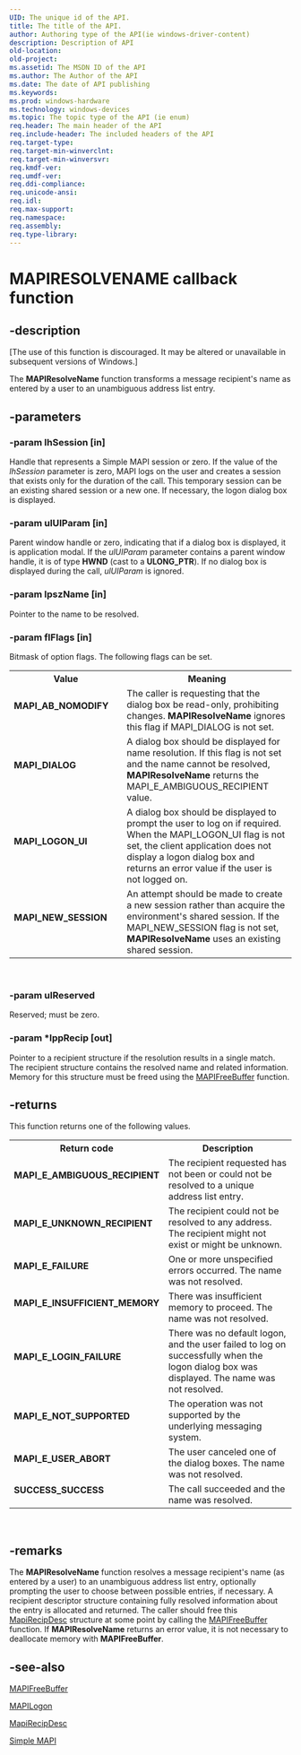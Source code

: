 ```yaml
---
UID: The unique id of the API.
title: The title of the API.
author: Authoring type of the API(ie windows-driver-content)
description: Description of API
old-location: 
old-project: 
ms.assetid: The MSDN ID of the API
ms.author: The Author of the API
ms.date: The date of API publishing
ms.keywords: 
ms.prod: windows-hardware
ms.technology: windows-devices
ms.topic: The topic type of the API (ie enum)
req.header: The main header of the API
req.include-header: The included headers of the API
req.target-type: 
req.target-min-winverclnt: 
req.target-min-winversvr: 
req.kmdf-ver: 
req.umdf-ver: 
req.ddi-compliance: 
req.unicode-ansi: 
req.idl: 
req.max-support: 
req.namespace: 
req.assembly: 
req.type-library: 
---
```


# MAPIRESOLVENAME callback function


## -description


<p class="CCE_Message">[The use of this function is discouraged. It may be altered or unavailable in subsequent versions of Windows.]

The <b>MAPIResolveName</b> function transforms a message recipient's name as entered by a user to an unambiguous address list entry.


## -parameters




### -param lhSession [in]

Handle that represents a Simple MAPI session or zero. If the value of the <i>lhSession</i> parameter is zero, MAPI logs on the user and creates a session that exists only for the duration of the call. This temporary session can be an existing shared session or a new one. If necessary, the logon dialog box is displayed.


### -param ulUIParam [in]

Parent window handle or zero, indicating that if a dialog box is displayed, it is application modal. If the <i>ulUIParam</i> parameter contains a parent window handle, it is of type <b>HWND</b> (cast to a <b>ULONG_PTR</b>). If no dialog box is displayed during the call, <i> ulUIParam</i> is ignored.


### -param lpszName [in]

Pointer to the name to be resolved.


### -param flFlags [in]

Bitmask of option flags. The following flags can be set.

<table>
<tr>
<th>Value</th>
<th>Meaning</th>
</tr>
<tr>
<td width="40%"><a id="MAPI_AB_NOMODIFY_"></a><a id="mapi_ab_nomodify_"></a><dl>
<dt><b>MAPI_AB_NOMODIFY </b></dt>
</dl>
</td>
<td width="60%">
The caller is requesting that the dialog box be read-only, prohibiting changes. <b>MAPIResolveName</b> ignores this flag if MAPI_DIALOG is not set. 

</td>
</tr>
<tr>
<td width="40%"><a id="MAPI_DIALOG_"></a><a id="mapi_dialog_"></a><dl>
<dt><b>MAPI_DIALOG </b></dt>
</dl>
</td>
<td width="60%">
A dialog box should be displayed for name resolution. If this flag is not set and the name cannot be resolved, <b>MAPIResolveName</b> returns the MAPI_E_AMBIGUOUS_RECIPIENT value.

</td>
</tr>
<tr>
<td width="40%"><a id="MAPI_LOGON_UI_"></a><a id="mapi_logon_ui_"></a><dl>
<dt><b>MAPI_LOGON_UI </b></dt>
</dl>
</td>
<td width="60%">
A dialog box should be displayed to prompt the user to log on if required. When the MAPI_LOGON_UI flag is not set, the client application does not display a logon dialog box and returns an error value if the user is not logged on.

</td>
</tr>
<tr>
<td width="40%"><a id="MAPI_NEW_SESSION_"></a><a id="mapi_new_session_"></a><dl>
<dt><b>MAPI_NEW_SESSION </b></dt>
</dl>
</td>
<td width="60%">
An attempt should be made to create a new session rather than acquire the environment's shared session. If the MAPI_NEW_SESSION flag is not set, <b>MAPIResolveName</b> uses an existing shared session.

</td>
</tr>
</table>
 


### -param ulReserved

Reserved; must be zero.


### -param *lppRecip [out]

Pointer to a recipient structure if the resolution results in a single match. The recipient structure contains the resolved name and related information. Memory for this structure must be freed using the <a href="https://msdn.microsoft.com/b67a2a42-edba-4372-b3b7-5bf3e9d3e5ed">MAPIFreeBuffer</a> function.


## -returns



This function returns one of the following values.

<table>
<tr>
<th>Return code</th>
<th>Description</th>
</tr>
<tr>
<td width="40%">
<dl>
<dt><b>MAPI_E_AMBIGUOUS_RECIPIENT </b></dt>
</dl>
</td>
<td width="60%">
The recipient requested has not been or could not be resolved to a unique address list entry.

</td>
</tr>
<tr>
<td width="40%">
<dl>
<dt><b>MAPI_E_UNKNOWN_RECIPIENT </b></dt>
</dl>
</td>
<td width="60%">
The recipient could not be resolved to any address. The recipient might not exist or might be unknown.

</td>
</tr>
<tr>
<td width="40%">
<dl>
<dt><b>MAPI_E_FAILURE </b></dt>
</dl>
</td>
<td width="60%">
One or more unspecified errors occurred. The name was not resolved.

</td>
</tr>
<tr>
<td width="40%">
<dl>
<dt><b>MAPI_E_INSUFFICIENT_MEMORY </b></dt>
</dl>
</td>
<td width="60%">
There was insufficient memory to proceed. The name was not resolved.

</td>
</tr>
<tr>
<td width="40%">
<dl>
<dt><b>MAPI_E_LOGIN_FAILURE </b></dt>
</dl>
</td>
<td width="60%">
There was no default logon, and the user failed to log on successfully when the logon dialog box was displayed. The name was not resolved.

</td>
</tr>
<tr>
<td width="40%">
<dl>
<dt><b>MAPI_E_NOT_SUPPORTED </b></dt>
</dl>
</td>
<td width="60%">
The operation was not supported by the underlying messaging system.

</td>
</tr>
<tr>
<td width="40%">
<dl>
<dt><b>MAPI_E_USER_ABORT </b></dt>
</dl>
</td>
<td width="60%">
The user canceled one of the dialog boxes. The name was not resolved.

</td>
</tr>
<tr>
<td width="40%">
<dl>
<dt><b>SUCCESS_SUCCESS </b></dt>
</dl>
</td>
<td width="60%">
The call succeeded and the name was resolved.

</td>
</tr>
</table>
 




## -remarks



The <b>MAPIResolveName</b> function resolves a message recipient's name (as entered by a user) to an unambiguous address list entry, optionally prompting the user to choose between possible entries, if necessary. A recipient descriptor structure containing fully resolved information about the entry is allocated and returned. The caller should free this <a href="https://msdn.microsoft.com/1457617f-de55-4875-91f5-afddee84b782">MapiRecipDesc</a> structure at some point by calling the <a href="https://msdn.microsoft.com/b67a2a42-edba-4372-b3b7-5bf3e9d3e5ed">MAPIFreeBuffer</a> function. If <b>MAPIResolveName</b> returns an error value, it is not necessary to deallocate memory with <b>MAPIFreeBuffer</b>.




## -see-also




<a href="https://msdn.microsoft.com/b67a2a42-edba-4372-b3b7-5bf3e9d3e5ed">MAPIFreeBuffer</a>



<a href="https://msdn.microsoft.com/5a61f0f2-347e-40fb-b7f9-6b42690cbcd8">MAPILogon</a>



<a href="https://msdn.microsoft.com/1457617f-de55-4875-91f5-afddee84b782">MapiRecipDesc</a>



<a href="https://msdn.microsoft.com/a8330f38-3ef0-4b36-a5e7-89837088cbef">Simple MAPI</a>
 

 

